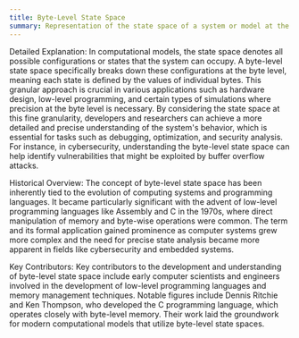 ```yaml
---
title: Byte-Level State Space
summary: Representation of the state space of a system or model at the granularity of individual bytes, capturing every possible state a byte can assume within a computational context.
---
```

Detailed Explanation:
In computational models, the state space denotes all possible configurations or states that the system can occupy. A byte-level state space specifically breaks down these configurations at the byte level, meaning each state is defined by the values of individual bytes. This granular approach is crucial in various applications such as hardware design, low-level programming, and certain types of simulations where precision at the byte level is necessary. By considering the state space at this fine granularity, developers and researchers can achieve a more detailed and precise understanding of the system's behavior, which is essential for tasks such as debugging, optimization, and security analysis. For instance, in cybersecurity, understanding the byte-level state space can help identify vulnerabilities that might be exploited by buffer overflow attacks.

Historical Overview:
The concept of byte-level state space has been inherently tied to the evolution of computing systems and programming languages. It became particularly significant with the advent of low-level programming languages like Assembly and C in the 1970s, where direct manipulation of memory and byte-wise operations were common. The term and its formal application gained prominence as computer systems grew more complex and the need for precise state analysis became more apparent in fields like cybersecurity and embedded systems.

Key Contributors:
Key contributors to the development and understanding of byte-level state space include early computer scientists and engineers involved in the development of low-level programming languages and memory management techniques. Notable figures include Dennis Ritchie and Ken Thompson, who developed the C programming language, which operates closely with byte-level memory. Their work laid the groundwork for modern computational models that utilize byte-level state spaces.